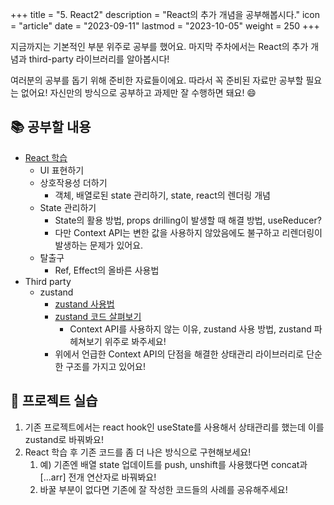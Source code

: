+++
title = "5. React2"
description = "React의 추가 개념을 공부해봅시다."
icon = "article"
date = "2023-09-11"
lastmod = "2023-10-05"
weight = 250
+++

지금까지는 기본적인 부분 위주로 공부를 했어요. 마지막 주차에서는 React의 추가 개념과 third-party 라이브러리를 알아봅시다!

여러분의 공부를 돕기 위해 준비한 자료들이에요. 따라서 꼭 준비된 자료만 공부할 필요는 없어요! 자신만의 방식으로 공부하고 과제만 잘 수행하면 돼요! 😄

## 📚 공부할 내용

- [React 학습](https://ko.react.dev/learn/describing-the-ui)
  - UI 표현하기
  - 상호작용성 더하기
    - 객체, 배열로된 state 관리하기, state, react의 렌더링 개념
  - State 관리하기
    - State의 활용 방법, props drilling이 발생할 때 해결 방법, useReducer?
    - 다만 Context API는 변한 값을 사용하지 않았음에도 불구하고 리렌더링이 발생하는 문제가 있어요.
  - 탈출구
    - Ref, Effect의 올바른 사용법
- Third party
  - zustand
    - [zustand 사용법](https://velog.io/@yeonsubaek/React-Zustand%EB%A1%9C-%ED%8E%B8%EB%A6%AC%ED%95%98%EA%B2%8C-%EC%83%81%ED%83%9C%EA%B4%80%EB%A6%AC%ED%95%98%EA%B8%B0)
    - [zustand 코드 살펴보기](https://ui.toast.com/posts/ko_20210812)
      - Context API를 사용하지 않는 이유, zustand 사용 방법, zustand 파헤쳐보기 위주로 봐주세요!
    - 위에서 언급한 Context API의 단점을 해결한 상태관리 라이브러리로 단순한 구조를 가지고 있어요!

## 🎯 프로젝트 실습

1. 기존 프로젝트에서는 react hook인 useState를 사용해서 상태관리를 했는데 이를 zustand로 바꿔봐요!
2. React 학습 후 기존 코드를 좀 더 나은 방식으로 구현해보세요!
   1. 예) 기존엔 배열 state 업데이트를 push, unshift를 사용했다면 concat과 [...arr] 전개 연산자로 바꿔봐요!
   2. 바꿀 부분이 없다면 기존에 잘 작성한 코드들의 사례를 공유해주세요!
